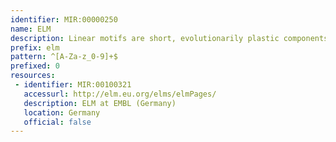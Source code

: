 ```yaml
---
identifier: MIR:00000250
name: ELM
description: Linear motifs are short, evolutionarily plastic components of regulatory proteins. Mainly focused on the eukaryotic sequences,the Eukaryotic Linear Motif resource (ELM) is a database of curated motif classes and instances.
prefix: elm
pattern: ^[A-Za-z_0-9]+$
prefixed: 0
resources:
 - identifier: MIR:00100321
   accessurl: http://elm.eu.org/elms/elmPages/
   description: ELM at EMBL (Germany)
   location: Germany
   official: false
---
```

